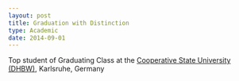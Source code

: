 ```yaml
---
layout: post
title: Graduation with Distinction
type: Academic
date: 2014-09-01
---
```


Top student of Graduating Class at the [Cooperative State University (DHBW)](https://www.karlsruhe.dhbw.de/en/general/about-us.html), Karlsruhe, Germany
